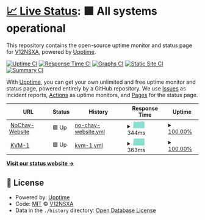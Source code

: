 # [📈 Live Status](https://status.nochay.com): <!--live status--> **🟩 All systems operational**

This repository contains the open-source uptime monitor and status page for [V12NSXA](https://status.nochay.com), powered by [Upptime](https://github.com/upptime/upptime).

[![Uptime CI](https://github.com/V12NSXA/upptime/workflows/Uptime%20CI/badge.svg)](https://github.com/V12NSXA/upptime/actions?query=workflow%3A%22Uptime+CI%22)
[![Response Time CI](https://github.com/V12NSXA/upptime/workflows/Response%20Time%20CI/badge.svg)](https://github.com/V12NSXA/upptime/actions?query=workflow%3A%22Response+Time+CI%22)
[![Graphs CI](https://github.com/V12NSXA/upptime/workflows/Graphs%20CI/badge.svg)](https://github.com/V12NSXA/upptime/actions?query=workflow%3A%22Graphs+CI%22)
[![Static Site CI](https://github.com/V12NSXA/upptime/workflows/Static%20Site%20CI/badge.svg)](https://github.com/V12NSXA/upptime/actions?query=workflow%3A%22Static+Site+CI%22)
[![Summary CI](https://github.com/V12NSXA/upptime/workflows/Summary%20CI/badge.svg)](https://github.com/V12NSXA/upptime/actions?query=workflow%3A%22Summary+CI%22)

With [Upptime](https://upptime.js.org), you can get your own unlimited and free uptime monitor and status page, powered entirely by a GitHub repository. We use [Issues](https://github.com/V12NSXA/upptime/issues) as incident reports, [Actions](https://github.com/V12NSXA/upptime/actions) as uptime monitors, and [Pages](https://status.nochay.com) for the status page.

<!--start: status pages-->
<!-- This summary is generated by Upptime (https://github.com/upptime/upptime) -->
<!-- Do not edit this manually, your changes will be overwritten -->
<!-- prettier-ignore -->
| URL | Status | History | Response Time | Uptime |
| --- | ------ | ------- | ------------- | ------ |
| <img alt="" src="https://favicons.githubusercontent.com/nochay.com" height="13"> [NoChay-Website](https://nochay.com) | 🟩 Up | [no-chay-website.yml](https://github.com/V12NSXA/upptime/commits/HEAD/history/no-chay-website.yml) | <details><summary><img alt="Response time graph" src="./graphs/no-chay-website/response-time-week.png" height="20"> 344ms</summary><br><a href="https://status.nochay.com/history/no-chay-website"><img alt="Response time 344" src="https://img.shields.io/endpoint?url=https%3A%2F%2Fraw.githubusercontent.com%2FV12NSXA%2Fupptime%2FHEAD%2Fapi%2Fno-chay-website%2Fresponse-time.json"></a><br><a href="https://status.nochay.com/history/no-chay-website"><img alt="24-hour response time 353" src="https://img.shields.io/endpoint?url=https%3A%2F%2Fraw.githubusercontent.com%2FV12NSXA%2Fupptime%2FHEAD%2Fapi%2Fno-chay-website%2Fresponse-time-day.json"></a><br><a href="https://status.nochay.com/history/no-chay-website"><img alt="7-day response time 344" src="https://img.shields.io/endpoint?url=https%3A%2F%2Fraw.githubusercontent.com%2FV12NSXA%2Fupptime%2FHEAD%2Fapi%2Fno-chay-website%2Fresponse-time-week.json"></a><br><a href="https://status.nochay.com/history/no-chay-website"><img alt="30-day response time 344" src="https://img.shields.io/endpoint?url=https%3A%2F%2Fraw.githubusercontent.com%2FV12NSXA%2Fupptime%2FHEAD%2Fapi%2Fno-chay-website%2Fresponse-time-month.json"></a><br><a href="https://status.nochay.com/history/no-chay-website"><img alt="1-year response time 344" src="https://img.shields.io/endpoint?url=https%3A%2F%2Fraw.githubusercontent.com%2FV12NSXA%2Fupptime%2FHEAD%2Fapi%2Fno-chay-website%2Fresponse-time-year.json"></a></details> | <details><summary><a href="https://status.nochay.com/history/no-chay-website">100.00%</a></summary><a href="https://status.nochay.com/history/no-chay-website"><img alt="All-time uptime 100.00%" src="https://img.shields.io/endpoint?url=https%3A%2F%2Fraw.githubusercontent.com%2FV12NSXA%2Fupptime%2FHEAD%2Fapi%2Fno-chay-website%2Fuptime.json"></a><br><a href="https://status.nochay.com/history/no-chay-website"><img alt="24-hour uptime 100.00%" src="https://img.shields.io/endpoint?url=https%3A%2F%2Fraw.githubusercontent.com%2FV12NSXA%2Fupptime%2FHEAD%2Fapi%2Fno-chay-website%2Fuptime-day.json"></a><br><a href="https://status.nochay.com/history/no-chay-website"><img alt="7-day uptime 100.00%" src="https://img.shields.io/endpoint?url=https%3A%2F%2Fraw.githubusercontent.com%2FV12NSXA%2Fupptime%2FHEAD%2Fapi%2Fno-chay-website%2Fuptime-week.json"></a><br><a href="https://status.nochay.com/history/no-chay-website"><img alt="30-day uptime 100.00%" src="https://img.shields.io/endpoint?url=https%3A%2F%2Fraw.githubusercontent.com%2FV12NSXA%2Fupptime%2FHEAD%2Fapi%2Fno-chay-website%2Fuptime-month.json"></a><br><a href="https://status.nochay.com/history/no-chay-website"><img alt="1-year uptime 100.00%" src="https://img.shields.io/endpoint?url=https%3A%2F%2Fraw.githubusercontent.com%2FV12NSXA%2Fupptime%2FHEAD%2Fapi%2Fno-chay-website%2Fuptime-year.json"></a></details>
| <img alt="" src="https://favicons.githubusercontent.com/157.90.184.234" height="13"> [KVM-1](http://157.90.184.234) | 🟩 Up | [kvm-1.yml](https://github.com/V12NSXA/upptime/commits/HEAD/history/kvm-1.yml) | <details><summary><img alt="Response time graph" src="./graphs/kvm-1/response-time-week.png" height="20"> 363ms</summary><br><a href="https://status.nochay.com/history/kvm-1"><img alt="Response time 363" src="https://img.shields.io/endpoint?url=https%3A%2F%2Fraw.githubusercontent.com%2FV12NSXA%2Fupptime%2FHEAD%2Fapi%2Fkvm-1%2Fresponse-time.json"></a><br><a href="https://status.nochay.com/history/kvm-1"><img alt="24-hour response time 369" src="https://img.shields.io/endpoint?url=https%3A%2F%2Fraw.githubusercontent.com%2FV12NSXA%2Fupptime%2FHEAD%2Fapi%2Fkvm-1%2Fresponse-time-day.json"></a><br><a href="https://status.nochay.com/history/kvm-1"><img alt="7-day response time 363" src="https://img.shields.io/endpoint?url=https%3A%2F%2Fraw.githubusercontent.com%2FV12NSXA%2Fupptime%2FHEAD%2Fapi%2Fkvm-1%2Fresponse-time-week.json"></a><br><a href="https://status.nochay.com/history/kvm-1"><img alt="30-day response time 363" src="https://img.shields.io/endpoint?url=https%3A%2F%2Fraw.githubusercontent.com%2FV12NSXA%2Fupptime%2FHEAD%2Fapi%2Fkvm-1%2Fresponse-time-month.json"></a><br><a href="https://status.nochay.com/history/kvm-1"><img alt="1-year response time 363" src="https://img.shields.io/endpoint?url=https%3A%2F%2Fraw.githubusercontent.com%2FV12NSXA%2Fupptime%2FHEAD%2Fapi%2Fkvm-1%2Fresponse-time-year.json"></a></details> | <details><summary><a href="https://status.nochay.com/history/kvm-1">100.00%</a></summary><a href="https://status.nochay.com/history/kvm-1"><img alt="All-time uptime 100.00%" src="https://img.shields.io/endpoint?url=https%3A%2F%2Fraw.githubusercontent.com%2FV12NSXA%2Fupptime%2FHEAD%2Fapi%2Fkvm-1%2Fuptime.json"></a><br><a href="https://status.nochay.com/history/kvm-1"><img alt="24-hour uptime 100.00%" src="https://img.shields.io/endpoint?url=https%3A%2F%2Fraw.githubusercontent.com%2FV12NSXA%2Fupptime%2FHEAD%2Fapi%2Fkvm-1%2Fuptime-day.json"></a><br><a href="https://status.nochay.com/history/kvm-1"><img alt="7-day uptime 100.00%" src="https://img.shields.io/endpoint?url=https%3A%2F%2Fraw.githubusercontent.com%2FV12NSXA%2Fupptime%2FHEAD%2Fapi%2Fkvm-1%2Fuptime-week.json"></a><br><a href="https://status.nochay.com/history/kvm-1"><img alt="30-day uptime 100.00%" src="https://img.shields.io/endpoint?url=https%3A%2F%2Fraw.githubusercontent.com%2FV12NSXA%2Fupptime%2FHEAD%2Fapi%2Fkvm-1%2Fuptime-month.json"></a><br><a href="https://status.nochay.com/history/kvm-1"><img alt="1-year uptime 100.00%" src="https://img.shields.io/endpoint?url=https%3A%2F%2Fraw.githubusercontent.com%2FV12NSXA%2Fupptime%2FHEAD%2Fapi%2Fkvm-1%2Fuptime-year.json"></a></details>

<!--end: status pages-->

[**Visit our status website →**](https://status.nochay.com)

## 📄 License

- Powered by: [Upptime](https://github.com/upptime/upptime)
- Code: [MIT](./LICENSE) © [V12NSXA](https://status.nochay.com)
- Data in the `./history` directory: [Open Database License](https://opendatacommons.org/licenses/odbl/1-0/)
